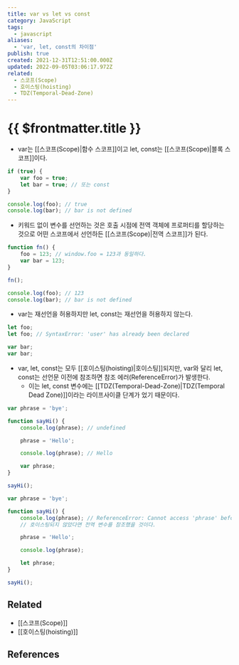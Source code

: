 ```yaml
---
title: var vs let vs const
category: JavaScript
tags:
  - javascript
aliases:
  - 'var, let, const의 차이점'
publish: true
created: 2021-12-31T12:51:00.000Z
updated: 2022-09-05T03:06:17.972Z
related:
  - 스코프(Scope)
  - 호이스팅(hoisting)
  - TDZ(Temporal-Dead-Zone)
---
```


# {{ $frontmatter.title }}

- var는 [[스코프(Scope)|함수 스코프]]이고 let, const는 [[스코프(Scope)|블록 스코프]]이다.

```js
if (true) {
	var foo = true;
	let bar = true; // 또는 const
}

console.log(foo); // true
console.log(bar); // bar is not defined
```

- 키워드 없이 변수를 선언하는 것은 호출 시점에 전역 객체에 프로퍼티를 할당하는 것으로 어떤 스코프에서 선언하든 [[스코프(Scope)|전역 스코프]]가 된다.

```js
function fn() {
	foo = 123; // window.foo = 123과 동일하다.
	var bar = 123;
}

fn();

console.log(foo); // 123
console.log(bar); // bar is not defined
```

- var는 재선언을 허용하지만 let, const는 재선언을 허용하지 않는다.

```js
let foo;
let foo; // SyntaxError: 'user' has already been declared

var bar;
var bar;
```

- var, let, const는 모두 [[호이스팅(hoisting)|호이스팅]]되지만, var와 달리 let, const는 선언문 이전에 참조하면 참조 에러(ReferenceError)가 발생한다.
  - 이는 let, const 변수에는 [[TDZ(Temporal-Dead-Zone)|TDZ(Temporal Dead Zone)]]이라는 라이프사이클 단계가 었기 때문이다.

```js
var phrase = 'bye';

function sayHi() {
	console.log(phrase); // undefined

	phrase = 'Hello';

	console.log(phrase); // Hello

	var phrase;
}

sayHi();
```

```js
var phrase = 'bye';

function sayHi() {
	console.log(phrase); // ReferenceError: Cannot access 'phrase' before initialization
	// 호이스팅되지 않았다면 전역 변수를 참조했을 것이다.

	phrase = 'Hello';

	console.log(phrase);

	let phrase;
}

sayHi();
```

## Related

- [[스코프(Scope)]]
- [[호이스팅(hoisting)]]

## References
